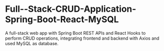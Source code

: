 # Full--Stack-CRUD-Application-Spring-Boot-React-MySQL
A full-stack web app with Spring Boot REST APIs and React Hooks to perform CRUD operations, integrating frontend and backend with Axios and used MySQL as database.
